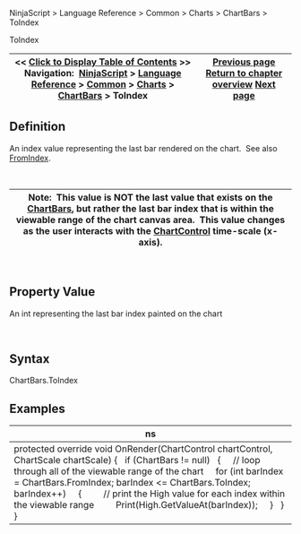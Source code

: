 ﻿


NinjaScript \> Language Reference \> Common \> Charts \> ChartBars \> ToIndex






















ToIndex







| \<\< [Click to Display Table of Contents](chartbars_toindex.md) \>\> **Navigation:**     [NinjaScript](ninjascript.md) \> [Language Reference](language_reference_wip.md) \> [Common](common.md) \> [Charts](chart.md) \> [ChartBars](chartbars.md) \> ToIndex | [Previous page](chartbars_tochartstring().md) [Return to chapter overview](chartbars.md) [Next page](chartcontrol.md) |
| --- | --- |











## Definition


An index value representing the last bar rendered on the chart.  See also [FromIndex](chartbars_fromindex.md).


 




| Note:  This value is NOT the last value that exists on the [ChartBars](chartbars.md), but rather the last bar index that is within the viewable range of the chart canvas area.  This value changes as the user interacts with the [ChartControl](chartcontrol.md) time\-scale (x\-axis). |
| --- |



 


## 


## Property Value


An int representing the last bar index painted on the chart


 


## Syntax


ChartBars.ToIndex


## 


## Examples




| ns |
| --- |
| protected override void OnRender(ChartControl chartControl, ChartScale chartScale) {    if (ChartBars !\= null)    {      // loop through all of the viewable range of the chart      for (int barIndex \= ChartBars.FromIndex; barIndex \<\= ChartBars.ToIndex; barIndex\+\+)      {          // print the High value for each index within the viewable range          Print(High.GetValueAt(barIndex));      }    } } |









